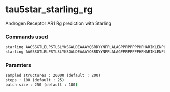 # tau5star_starling_rg
Androgen Receptor AR1 Rg prediction with Starling


### Commands used
```bash
starling AAGSSGTLELPSTLSLYKSGALDEAAAYQSRDYYNFPLALAGPPPPPPPPHPHARIKLENPLDYGSAWAAAAAQCRYGDLASLHGAGAAGPGSGSPSAAASSSWHTLFTAEEGQLYGPC --outname tau5star_wt.starling -c 20000 -s 100 -b 250
starling AAGSSGTLELPSTLSLYKSGALDEAAAYQSRDYYNFPLALAGPPPPPPPPHPHARIKLENPLDYGSAAAAAAAQCRYGDLASLHGAGAAGPGSGSPSAAASSSAHTLFTAEEGQLYGPC --outname tau5star_W397A_W433A.starling -c 20000 -s 100 -b 250
```

### Paramters
```bash
sampled structures : 20000 (default : 200)
steps : 100 (default : 25)
batch size : 250 (default : 100)
```
